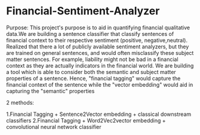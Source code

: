 # Financial-Sentiment-Analyzer

Purpose:
This project's purpose is to aid in quantifying financial qualitative data.We are building a sentence classifier that classify sentences of financial context to their respective sentiment (positive,
negative,neutral). Realized that there a lot of publicly available sentiment analyzers, but they are trained on general sentences, and would often misclassify these subject matter sentences.
For example, liability might not be bad in a financial context as they are actually indicators in the financial world. We are building a tool which is able to consider both the semantic and subject matter properties
of a sentence. Hence, "financial tagging" would capture the financial context of the sentence while the "vector embedding" would aid in capturing the "semantic" properties 

2 methods:

  1.Financial Tagging +  Sentence2Vector embedding + classical downstream classifiers
  2.Financial Tagging +  Word2Vec2vector embedding + convolutional neural network classifier
    
